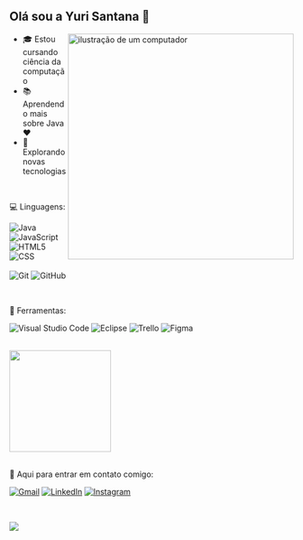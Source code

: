 ## Olá sou a Yuri Santana 👋
<img src="https://raw.githubusercontent.com/MicaelliMedeiros/micaellimedeiros/master/image/computer-illustration.png" alt="ilustração de um computador" min-width="400px" max-width="400px" width="400px" align="right">

<p align="left"> 
  
- 🎓 Estou cursando ciência da computação
- 📚 Aprendendo mais sobre Java ❤️
- 🌱 Explorando novas tecnologias
</p>

<br>
<p align="left">
  💻 Linguagens: 
  
![Java](https://img.shields.io/badge/-Java-333333?style=flat&logo=Java&logoColor=007396)
![JavaScript](https://img.shields.io/badge/-JavaScript-333333?style=flat&logo=javascript)
![HTML5](https://img.shields.io/badge/-HTML5-333333?style=flat&logo=HTML5)
![CSS](https://img.shields.io/badge/-CSS-333333?style=flat&logo=CSS3&logoColor=1572B6)
<br>
<br>
![Git](https://img.shields.io/badge/-Git-333333?style=flat&logo=git)
![GitHub](https://img.shields.io/badge/-GitHub-333333?style=flat&logo=github)
</p>

<br>
<p align="left">
  💼 Ferramentas: 
  
![Visual Studio Code](https://img.shields.io/badge/-Visual%20Studio%20Code-333333?style=flat&logo=visual-studio-code&logoColor=007ACC)
![Eclipse](https://img.shields.io/badge/-Eclipse-333333?style=flat&logo=eclipse-ide&logoColor=2C2255)
![Trello](https://img.shields.io/badge/-Trello-333333?style=flat&logo=trello&logoColor=007ACC)
![Figma](https://img.shields.io/badge/-Figma-333333?style=flat&logo=figma&logoColor=007ACC)
</p>

<br>
<a href="https://github.com/yursx" title="Perfil do Iuri">
  <img height="180em" src="https://github-readme-stats.vercel.app/api?username=yursx&theme=midnight-purple&show_icons=true" />
</a>
<br>
<br>
<p align="left">
  💌 Aqui para entrar em contato comigo: 
</p>
<p align="left">
  <a href="#" title="Gmail">
  <img src="https://img.shields.io/badge/-Gmail-FF0000?style=flat-square&labelColor=FF0000&logo=gmail&logoColor=white&link=yurisantana728@gmail.com" alt="Gmail"/></a>
  <a href="#" title="LinkedIn">
  <img src="https://img.shields.io/badge/-Linkedin-0e76a8?style=flat-square&logo=Linkedin&logoColor=white&link=https://www.linkedin.com/in/yuri-oliveira-santana/)" alt="LinkedIn"/></a>
  <a href="#" title="Instagram">
  <img src="https://img.shields.io/badge/-Instagram-DF0174?style=flat-square&labelColor=DF0174&logo=instagram&logoColor=white&link=https://www.instagram.com/yuurs_/" alt="Instagram"/></a>
</p>
<br>

![](https://komarev.com/ghpvc/?username=yursx&color=006bed)
